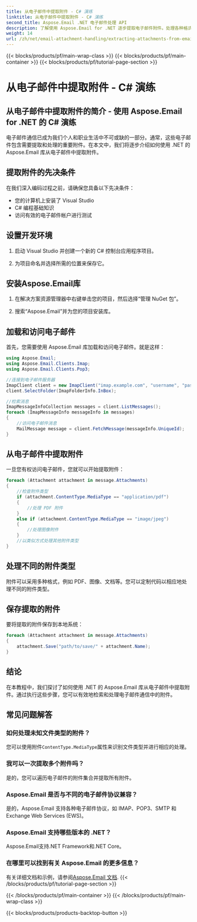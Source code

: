 ```yaml
---
title: 从电子邮件中提取附件 - C# 演练
linktitle: 从电子邮件中提取附件 - C# 演练
second_title: Aspose.Email .NET 电子邮件处理 API
description: 了解使用 Aspose.Email for .NET 逐步提取电子邮件附件。处理各种格式并轻松保存。
weight: 14
url: /zh/net/email-attachment-handling/extracting-attachments-from-email-csharp-walkthrough/
---
```


{{< blocks/products/pf/main-wrap-class >}}
{{< blocks/products/pf/main-container >}}
{{< blocks/products/pf/tutorial-page-section >}}

# 从电子邮件中提取附件 - C# 演练


## 从电子邮件中提取附件的简介 - 使用 Aspose.Email for .NET 的 C# 演练

电子邮件通信已成为我们个人和职业生活中不可或缺的一部分。通常，这些电子邮件包含需要提取和处理的重要附件。在本文中，我们将逐步介绍如何使用 .NET 的 Aspose.Email 库从电子邮件中提取附件。

## 提取附件的先决条件

在我们深入编码过程之前，请确保您具备以下先决条件：

- 您的计算机上安装了 Visual Studio
- C# 编程基础知识
- 访问有效的电子邮件帐户进行测试

## 设置开发环境

1. 启动 Visual Studio 并创建一个新的 C# 控制台应用程序项目。

2. 为项目命名并选择所需的位置来保存它。

## 安装Aspose.Email库

1. 在解决方案资源管理器中右键单击您的项目，然后选择“管理 NuGet 包”。

2. 搜索“Aspose.Email”并为您的项目安装库。

## 加载和访问电子邮件

首先，您需要使用 Aspose.Email 库加载和访问电子邮件。就是这样：

```csharp
using Aspose.Email;
using Aspose.Email.Clients.Imap;
using Aspose.Email.Clients.Pop3;

//连接到电子邮件服务器
ImapClient client = new ImapClient("imap.example.com", "username", "password");
client.SelectFolder(ImapFolderInfo.InBox);

//检索消息
ImapMessageInfoCollection messages = client.ListMessages();
foreach (ImapMessageInfo messageInfo in messages)
{
    //访问电子邮件消息
    MailMessage message = client.FetchMessage(messageInfo.UniqueId);
}
```

## 从电子邮件中提取附件

一旦您有权访问电子邮件，您就可以开始提取附件：

```csharp
foreach (Attachment attachment in message.Attachments)
{
    //检查附件类型
    if (attachment.ContentType.MediaType == "application/pdf")
    {
        //处理 PDF 附件
    }
    else if (attachment.ContentType.MediaType == "image/jpeg")
    {
        //处理图像附件
    }
    //以类似方式处理其他附件类型
}
```

## 处理不同的附件类型

附件可以采用多种格式，例如 PDF、图像、文档等。您可以定制代码以相应地处理不同的附件类型。

## 保存提取的附件

要将提取的附件保存到本地系统：

```csharp
foreach (Attachment attachment in message.Attachments)
{
    attachment.Save("path/to/save/" + attachment.Name);
}
```

## 结论

在本教程中，我们探讨了如何使用 .NET 的 Aspose.Email 库从电子邮件中提取附件。通过执行这些步骤，您可以有效地检索和处理电子邮件通信中的附件。

## 常见问题解答

### 如何处理未知文件类型的附件？

您可以使用附件`ContentType.MediaType`属性来识别文件类型并进行相应的处理。

### 我可以一次提取多个附件吗？

是的，您可以遍历电子邮件的附件集合并提取所有附件。

### Aspose.Email 是否与不同的电子邮件协议兼容？

是的，Aspose.Email 支持各种电子邮件协议，如 IMAP、POP3、SMTP 和 Exchange Web Services (EWS)。

### Aspose.Email 支持哪些版本的 .NET？

Aspose.Email支持.NET Framework和.NET Core。

### 在哪里可以找到有关 Aspose.Email 的更多信息？

有关详细文档和示例，请参阅[Aspose.Email 文档](https://reference.aspose.com/email/net/).
{{< /blocks/products/pf/tutorial-page-section >}}

{{< /blocks/products/pf/main-container >}}
{{< /blocks/products/pf/main-wrap-class >}}

{{< blocks/products/products-backtop-button >}}
